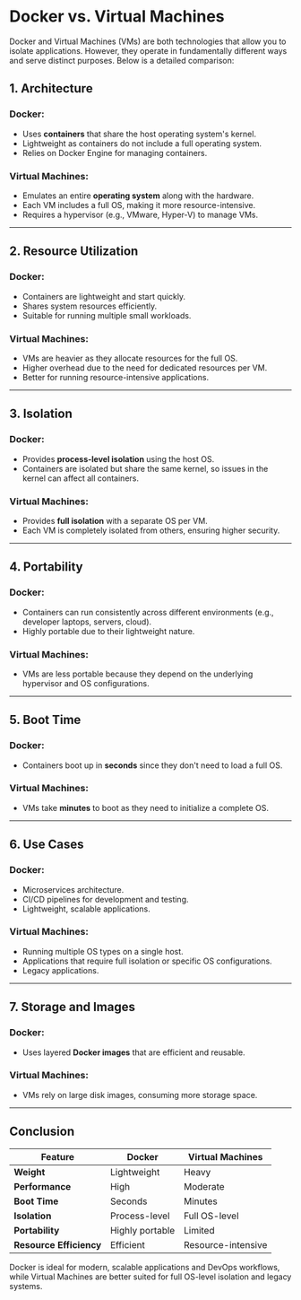 # Docker vs. Virtual Machines

Docker and Virtual Machines (VMs) are both technologies that allow you to isolate applications. However, they operate in fundamentally different ways and serve distinct purposes. Below is a detailed comparison:

## **1. Architecture**
### Docker:
- Uses **containers** that share the host operating system's kernel.
- Lightweight as containers do not include a full operating system.
- Relies on Docker Engine for managing containers.

### Virtual Machines:
- Emulates an entire **operating system** along with the hardware.
- Each VM includes a full OS, making it more resource-intensive.
- Requires a hypervisor (e.g., VMware, Hyper-V) to manage VMs.

---

## **2. Resource Utilization**
### Docker:
- Containers are lightweight and start quickly.
- Shares system resources efficiently.
- Suitable for running multiple small workloads.

### Virtual Machines:
- VMs are heavier as they allocate resources for the full OS.
- Higher overhead due to the need for dedicated resources per VM.
- Better for running resource-intensive applications.

---

## **3. Isolation**
### Docker:
- Provides **process-level isolation** using the host OS.
- Containers are isolated but share the same kernel, so issues in the kernel can affect all containers.

### Virtual Machines:
- Provides **full isolation** with a separate OS per VM.
- Each VM is completely isolated from others, ensuring higher security.

---

## **4. Portability**
### Docker:
- Containers can run consistently across different environments (e.g., developer laptops, servers, cloud).
- Highly portable due to their lightweight nature.

### Virtual Machines:
- VMs are less portable because they depend on the underlying hypervisor and OS configurations.

---

## **5. Boot Time**
### Docker:
- Containers boot up in **seconds** since they don't need to load a full OS.

### Virtual Machines:
- VMs take **minutes** to boot as they need to initialize a complete OS.

---

## **6. Use Cases**
### Docker:
- Microservices architecture.
- CI/CD pipelines for development and testing.
- Lightweight, scalable applications.

### Virtual Machines:
- Running multiple OS types on a single host.
- Applications that require full isolation or specific OS configurations.
- Legacy applications.

---

## **7. Storage and Images**
### Docker:
- Uses layered **Docker images** that are efficient and reusable.

### Virtual Machines:
- VMs rely on large disk images, consuming more storage space.

---

## **Conclusion**
| Feature                  | Docker                            | Virtual Machines               |
|--------------------------|------------------------------------|--------------------------------|
| **Weight**               | Lightweight                       | Heavy                          |
| **Performance**          | High                              | Moderate                       |
| **Boot Time**            | Seconds                           | Minutes                        |
| **Isolation**            | Process-level                    | Full OS-level                  |
| **Portability**          | Highly portable                   | Limited                        |
| **Resource Efficiency**  | Efficient                         | Resource-intensive             |

Docker is ideal for modern, scalable applications and DevOps workflows, while Virtual Machines are better suited for full OS-level isolation and legacy systems.
